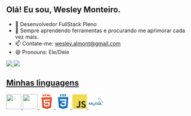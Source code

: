 ## Olá! Eu sou, Wesley Monteiro.

- 🔭 Desenvolvedor FullStack Pleno
- 🌱 Sempre aprendendo ferramentas e procurando me aprimorar cada vez mais.
- 📫 Contate-me: wesley.almont@gmail.com
- 😄 Pronouns: Ele/Dele

<div>
  <a href="https://github.com/wesleyalmont">
    <img height="200em" src="https://github-readme-stats.vercel.app/api?username=wesleyalmont&show_icons=true&theme=vue">
    <img height="200em" src="https://github-readme-stats.vercel.app/api/top-langs/?username=wesleyalmont&layout=default&theme=vue"
</div>
    
## Minhas linguagens

<div>
  <img width="40" height="40"src="https://cdn.jsdelivr.net/gh/devicons/devicon/icons/flutter/flutter-original.svg">
  <img width="40" height="40"src="https://cdn.jsdelivr.net/gh/devicons/devicon/icons/kotlin/kotlin-original.svg">
  <img width="40" height="40"src="https://raw.githubusercontent.com/devicons/devicon/9f4f5cdb393299a81125eb5127929ea7bfe42889/icons/html5/html5-plain-wordmark.svg">
  <img width="40" height="40"src="https://raw.githubusercontent.com/devicons/devicon/9f4f5cdb393299a81125eb5127929ea7bfe42889/icons/css3/css3-plain-wordmark.svg">
  <img width="40" height="40"src="https://raw.githubusercontent.com/devicons/devicon/9f4f5cdb393299a81125eb5127929ea7bfe42889/icons/javascript/javascript-original.svg">
  <img width="40" height="40"src="https://raw.githubusercontent.com/devicons/devicon/9f4f5cdb393299a81125eb5127929ea7bfe42889/icons/mysql/mysql-plain-wordmark.svg">

</div>
    
